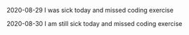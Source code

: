 2020-08-29
I was sick today and missed coding exercise

2020-08-30
I am still sick today and missed coding exercise
